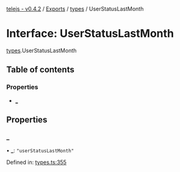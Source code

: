 [telejs - v0.4.2](../README.md) / [Exports](../modules.md) / [types](../modules/types.md) / UserStatusLastMonth

# Interface: UserStatusLastMonth

[types](../modules/types.md).UserStatusLastMonth

## Table of contents

### Properties

- [\_](types.userstatuslastmonth.md#_)

## Properties

### \_

• **\_**: ``"userStatusLastMonth"``

Defined in: [types.ts:355](https://github.com/telejs/telejs/blob/64a8dcf/src/types.ts#L355)
